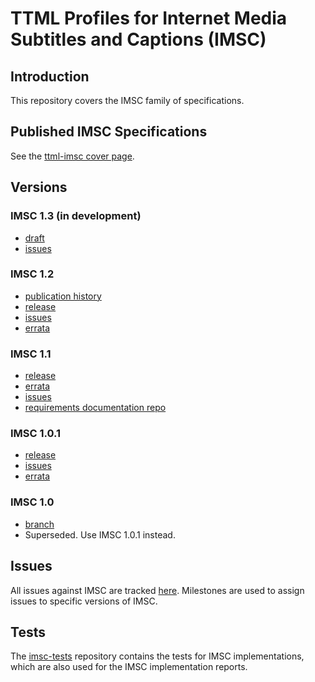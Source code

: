# TTML Profiles for Internet Media Subtitles and Captions (IMSC)

## Introduction

This repository covers the IMSC family of specifications.

## Published IMSC Specifications

See the [ttml-imsc cover page](https://www.w3.org/TR/ttml-imsc/all).

## Versions

### IMSC 1.3 (in development)

* [draft](https://w3c.github.io/imsc/imsc1/spec/ttml-ww-profiles.html)
* [issues](https://github.com/w3c/imsc/labels/imsc1.3)

### IMSC 1.2

* [publication history](https://www.w3.org/standards/history/ttml-imsc1.2/)
* [release](https://github.com/w3c/imsc/releases/tag/REC-ttml-imsc1.2-20200804)
* [issues](https://github.com/w3c/imsc/labels/imsc1.2)
* [errata](https://www.w3.org/2020/08/ttml-imsc1.2-errata.html)

### IMSC 1.1

* [release](https://github.com/w3c/imsc/releases/tag/imsc1.1-REC-2020-04-27)
* [errata](https://www.w3.org/2018/11/ttml-imsc1.1-errata.html)
* [issues](https://github.com/w3c/imsc/labels/imsc1.1)
* [requirements documentation repo](https://github.com/w3c/imsc-vnext-reqs)

### IMSC 1.0.1

* [release](https://github.com/w3c/imsc/releases/tag/imsc1.0.1-REC-2020-04-27)
* [issues](https://github.com/w3c/imsc/labels/imsc1.0.1)
* [errata](http://www.w3.org/ttwg/ttml-imsc1.0.1-errata.html)

### IMSC 1.0

* [branch](https://github.com/w3c/imsc/tree/imsc1)
* Superseded. Use IMSC 1.0.1 instead.

## Issues

All issues against IMSC are tracked [here](https://github.com/w3c/imsc/issues). Milestones are used to assign issues to specific versions of IMSC.

## Tests

The [imsc-tests](https://github.com/w3c/imsc-tests) repository contains the tests for IMSC implementations, which are also used for the IMSC implementation reports.
